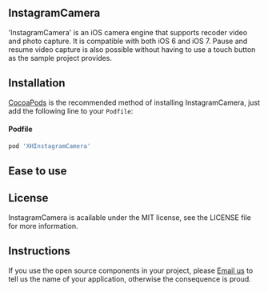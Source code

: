 ## InstagramCamera

'InstagramCamera' is an iOS camera engine that supports recoder video and photo capture. It is compatible with both iOS 6 and iOS 7. Pause and resume video capture is also possible without having to use a touch button as the sample project provides.


## Installation

[CocoaPods](http://cocoapods.org) is the recommended method of installing InstagramCamera, just add the following line to your `Podfile`:

#### Podfile

```ruby
pod 'XHInstagramCamera'
```

## Ease to use

## License

InstagramCamera is acailable under the MIT license, see the LICENSE file for more information.

## Instructions
         
If you use the open source components in your project, please [Email us](mailto:xhzengAIB@gmail.com?subject=From%20GitHub%20InstagramCamera) to tell us the name of your application, otherwise the consequence is proud.
